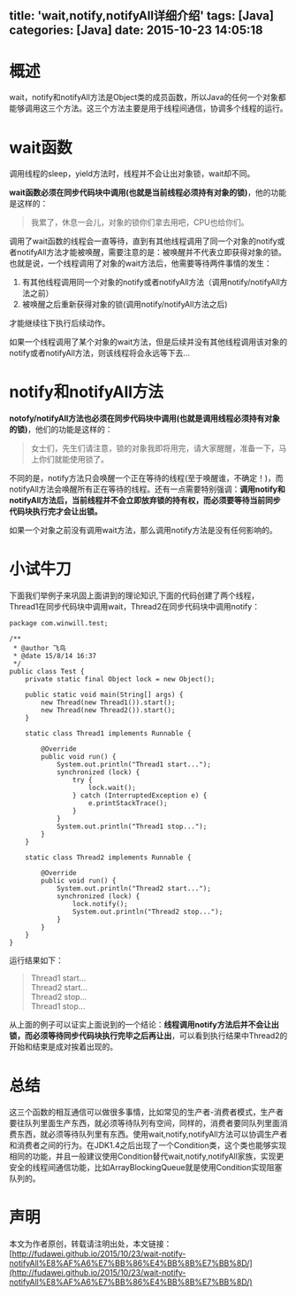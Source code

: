 title: 'wait,notify,notifyAll详细介绍'
tags: [Java]
categories: [Java]
date: 2015-10-23 14:05:18
---

# 概述
wait，notify和notifyAll方法是Object类的成员函数，所以Java的任何一个对象都能够调用这三个方法。这三个方法主要是用于线程间通信，协调多个线程的运行。

<!--more-->
# wait函数
调用线程的sleep，yield方法时，线程并不会让出对象锁，wait却不同。

**wait函数必须在同步代码块中调用(也就是当前线程必须持有对象的锁)**，他的功能是这样的：

>我累了，休息一会儿，对象的锁你们拿去用吧，CPU也给你们。


调用了wait函数的线程会一直等待，直到有其他线程调用了同一个对象的notify或者notifyAll方法才能被唤醒，需要注意的是：被唤醒并不代表立即获得对象的锁。也就是说，一个线程调用了对象的wait方法后，他需要等待两件事情的发生：

1. 有其他线程调用同一个对象的notify或者notifyAll方法（调用notify/notifyAll方法之前）
2. 被唤醒之后重新获得对象的锁(调用notify/notifyAll方法之后)

才能继续往下执行后续动作。

如果一个线程调用了某个对象的wait方法，但是后续并没有其他线程调用该对象的notify或者notifyAll方法，则该线程将会永远等下去...

# notify和notifyAll方法
**notofy/notifyAll方法也必须在同步代码块中调用(也就是调用线程必须持有对象的锁)**，他们的功能是这样的：

> 女士们，先生们请注意，锁的对象我即将用完，请大家醒醒，准备一下，马上你们就能使用锁了。


不同的是，notify方法只会唤醒一个正在等待的线程(至于唤醒谁，不确定！)，而notifyAll方法会唤醒所有正在等待的线程。还有一点需要特别强调：**调用notify和notifyAll方法后，当前线程并不会立即放弃锁的持有权，而必须要等待当前同步代码块执行完才会让出锁。**

如果一个对象之前没有调用wait方法，那么调用notify方法是没有任何影响的。

# 小试牛刀
下面我们举例子来巩固上面讲到的理论知识,下面的代码创建了两个线程，Thread1在同步代码块中调用wait，Thread2在同步代码块中调用notify：

```
package com.winwill.test;

/**
 * @author 飞鸟
 * @date 15/8/14 16:37
 */
public class Test {
    private static final Object lock = new Object();

    public static void main(String[] args) {
        new Thread(new Thread1()).start();
        new Thread(new Thread2()).start();
    }

    static class Thread1 implements Runnable {

        @Override
        public void run() {
            System.out.println("Thread1 start...");
            synchronized (lock) {
                try {
                    lock.wait();
                } catch (InterruptedException e) {
                    e.printStackTrace();
                }
            }
            System.out.println("Thread1 stop...");
        }
    }

    static class Thread2 implements Runnable {

        @Override
        public void run() {
            System.out.println("Thread2 start...");
            synchronized (lock) {
                lock.notify();
                System.out.println("Thread2 stop...");
            }
        }
    }
}

```
运行结果如下：
>Thread1 start...  
Thread2 start...  
Thread2 stop...  
Thread1 stop...  

从上面的例子可以证实上面说到的一个结论：**线程调用notify方法后并不会让出锁，而必须等待同步代码块执行完毕之后再让出**，可以看到执行结果中Thread2的开始和结束是成对挨着出现的。

# 总结
这三个函数的相互通信可以做很多事情，比如常见的生产者-消费者模式，生产者要往队列里面生产东西，就必须等待队列有空间，同样的，消费者要同队列里面消费东西，就必须等待队列里有东西。使用wait,notify,notifyAll方法可以协调生产者和消费者之间的行为。在JDK1.4之后出现了一个Condition类，这个类也能够实现相同的功能，并且一般建议使用Condition替代wait,notify,notifyAll家族，实现更安全的线程间通信功能，比如ArrayBlockingQueue就是使用Condition实现阻塞队列的。

# 声明
本文为作者原创，转载请注明出处，本文链接：[http://fudawei.github.io/2015/10/23/wait-notify-notifyAll%E8%AF%A6%E7%BB%86%E4%BB%8B%E7%BB%8D/](http://fudawei.github.io/2015/10/23/wait-notify-notifyAll%E8%AF%A6%E7%BB%86%E4%BB%8B%E7%BB%8D/)

